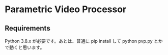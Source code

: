 ﻿# Parametric Video Processor
## Requirements

Python 3.8.x が必要です。あとは、普通に pip install して python pvp.py とかで動くと思います。
